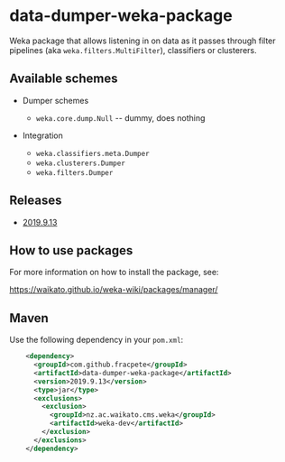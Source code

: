 # data-dumper-weka-package
Weka package that allows listening in on data as it passes through filter 
pipelines (aka `weka.filters.MultiFilter`), classifiers or clusterers.


## Available schemes

* Dumper schemes

  * `weka.core.dump.Null` -- dummy, does nothing

* Integration

  * `weka.classifiers.meta.Dumper`
  * `weka.clusterers.Dumper`
  * `weka.filters.Dumper`


## Releases

* [2019.9.13](https://github.com/fracpete/data-dumper-weka-package/releases/download/v2019.9.13/data-dumper-2019.9.13.zip)


## How to use packages

For more information on how to install the package, see:

https://waikato.github.io/weka-wiki/packages/manager/


## Maven

Use the following dependency in your `pom.xml`:

```xml
    <dependency>
      <groupId>com.github.fracpete</groupId>
      <artifactId>data-dumper-weka-package</artifactId>
      <version>2019.9.13</version>
      <type>jar</type>
      <exclusions>
        <exclusion>
          <groupId>nz.ac.waikato.cms.weka</groupId>
          <artifactId>weka-dev</artifactId>
        </exclusion>
      </exclusions>
    </dependency>
```
